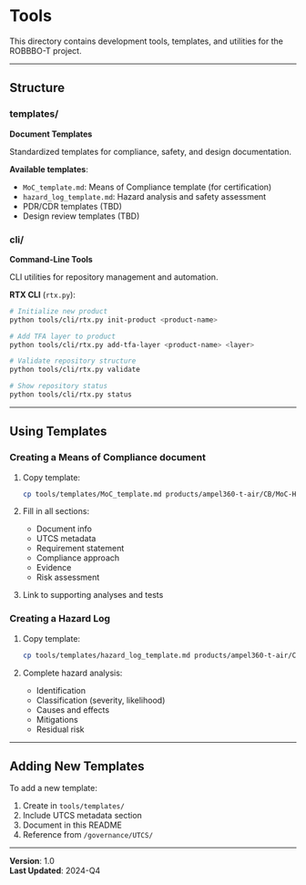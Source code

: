 # Tools

This directory contains development tools, templates, and utilities for the ROBBBO-T project.

---

## Structure

### templates/
**Document Templates**

Standardized templates for compliance, safety, and design documentation.

**Available templates**:
- `MoC_template.md`: Means of Compliance template (for certification)
- `hazard_log_template.md`: Hazard analysis and safety assessment
- PDR/CDR templates (TBD)
- Design review templates (TBD)

### cli/
**Command-Line Tools**

CLI utilities for repository management and automation.

**RTX CLI** (`rtx.py`):
```bash
# Initialize new product
python tools/cli/rtx.py init-product <product-name>

# Add TFA layer to product
python tools/cli/rtx.py add-tfa-layer <product-name> <layer>

# Validate repository structure
python tools/cli/rtx.py validate

# Show repository status
python tools/cli/rtx.py status
```

---

## Using Templates

### Creating a Means of Compliance document

1. Copy template:
   ```bash
   cp tools/templates/MoC_template.md products/ampel360-t-air/CB/MoC-H2-tank.md
   ```

2. Fill in all sections:
   - Document info
   - UTCS metadata
   - Requirement statement
   - Compliance approach
   - Evidence
   - Risk assessment

3. Link to supporting analyses and tests

### Creating a Hazard Log

1. Copy template:
   ```bash
   cp tools/templates/hazard_log_template.md products/ampel360-t-air/CB/HAZ-001-h2-leak.md
   ```

2. Complete hazard analysis:
   - Identification
   - Classification (severity, likelihood)
   - Causes and effects
   - Mitigations
   - Residual risk

---

## Adding New Templates

To add a new template:

1. Create in `tools/templates/`
2. Include UTCS metadata section
3. Document in this README
4. Reference from `/governance/UTCS/`

---

**Version**: 1.0  
**Last Updated**: 2024-Q4

